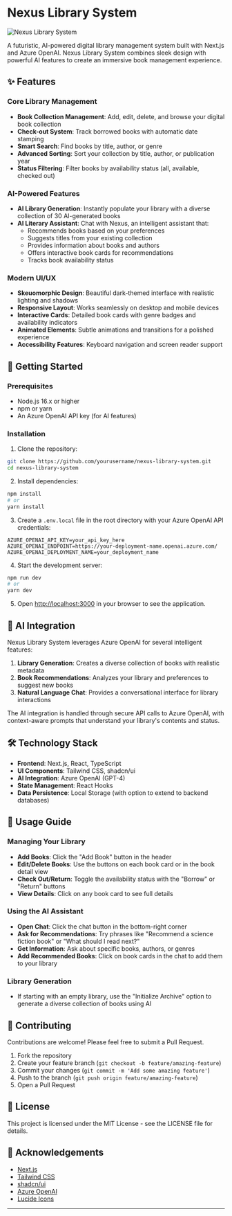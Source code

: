 # Nexus Library System

![Nexus Library System](https://img.shields.io/badge/Nexus-Library%20System-cyan)

A futuristic, AI-powered digital library management system built with Next.js and Azure OpenAI. Nexus Library System combines sleek design with powerful AI features to create an immersive book management experience.

## ✨ Features

### Core Library Management
- **Book Collection Management**: Add, edit, delete, and browse your digital book collection
- **Check-out System**: Track borrowed books with automatic date stamping
- **Smart Search**: Find books by title, author, or genre
- **Advanced Sorting**: Sort your collection by title, author, or publication year
- **Status Filtering**: Filter books by availability status (all, available, checked out)

### AI-Powered Features
- **AI Library Generation**: Instantly populate your library with a diverse collection of 30 AI-generated books
- **AI Literary Assistant**: Chat with Nexus, an intelligent assistant that:
  - Recommends books based on your preferences
  - Suggests titles from your existing collection
  - Provides information about books and authors
  - Offers interactive book cards for recommendations
  - Tracks book availability status

### Modern UI/UX
- **Skeuomorphic Design**: Beautiful dark-themed interface with realistic lighting and shadows
- **Responsive Layout**: Works seamlessly on desktop and mobile devices
- **Interactive Cards**: Detailed book cards with genre badges and availability indicators
- **Animated Elements**: Subtle animations and transitions for a polished experience
- **Accessibility Features**: Keyboard navigation and screen reader support

## 🚀 Getting Started

### Prerequisites
- Node.js 16.x or higher
- npm or yarn
- An Azure OpenAI API key (for AI features)

### Installation

1. Clone the repository:
```bash
git clone https://github.com/yourusername/nexus-library-system.git
cd nexus-library-system
```

2. Install dependencies:
```bash
npm install
# or
yarn install
```

3. Create a `.env.local` file in the root directory with your Azure OpenAI API credentials:
```
AZURE_OPENAI_API_KEY=your_api_key_here
AZURE_OPENAI_ENDPOINT=https://your-deployment-name.openai.azure.com/
AZURE_OPENAI_DEPLOYMENT_NAME=your_deployment_name
```

4. Start the development server:
```bash
npm run dev
# or
yarn dev
```

5. Open [http://localhost:3000](http://localhost:3000) in your browser to see the application.

## 🧠 AI Integration

Nexus Library System leverages Azure OpenAI for several intelligent features:

1. **Library Generation**: Creates a diverse collection of books with realistic metadata
2. **Book Recommendations**: Analyzes your library and preferences to suggest new books
3. **Natural Language Chat**: Provides a conversational interface for library interactions

The AI integration is handled through secure API calls to Azure OpenAI, with context-aware prompts that understand your library's contents and status.

## 🛠️ Technology Stack

- **Frontend**: Next.js, React, TypeScript
- **UI Components**: Tailwind CSS, shadcn/ui
- **AI Integration**: Azure OpenAI (GPT-4)
- **State Management**: React Hooks
- **Data Persistence**: Local Storage (with option to extend to backend databases)

## 📱 Usage Guide

### Managing Your Library
- **Add Books**: Click the "Add Book" button in the header
- **Edit/Delete Books**: Use the buttons on each book card or in the book detail view
- **Check Out/Return**: Toggle the availability status with the "Borrow" or "Return" buttons
- **View Details**: Click on any book card to see full details

### Using the AI Assistant
- **Open Chat**: Click the chat button in the bottom-right corner
- **Ask for Recommendations**: Try phrases like "Recommend a science fiction book" or "What should I read next?"
- **Get Information**: Ask about specific books, authors, or genres
- **Add Recommended Books**: Click on book cards in the chat to add them to your library

### Library Generation
- If starting with an empty library, use the "Initialize Archive" option to generate a diverse collection of books using AI

## 🤝 Contributing

Contributions are welcome! Please feel free to submit a Pull Request.

1. Fork the repository
2. Create your feature branch (`git checkout -b feature/amazing-feature`)
3. Commit your changes (`git commit -m 'Add some amazing feature'`)
4. Push to the branch (`git push origin feature/amazing-feature`)
5. Open a Pull Request

## 📄 License

This project is licensed under the MIT License - see the LICENSE file for details.

## 🙏 Acknowledgements

- [Next.js](https://nextjs.org/)
- [Tailwind CSS](https://tailwindcss.com/)
- [shadcn/ui](https://ui.shadcn.com/)
- [Azure OpenAI](https://azure.microsoft.com/en-us/services/cognitive-services/openai-service/)
- [Lucide Icons](https://lucide.dev/)

---
